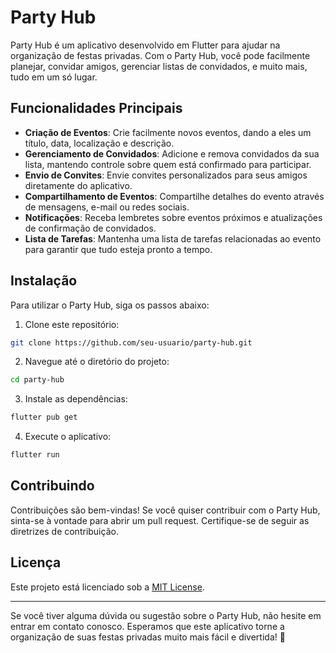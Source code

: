 # Party Hub

Party Hub é um aplicativo desenvolvido em Flutter para ajudar na organização de festas privadas. Com o Party Hub, você pode facilmente planejar, convidar amigos, gerenciar listas de convidados, e muito mais, tudo em um só lugar.

## Funcionalidades Principais

- **Criação de Eventos**: Crie facilmente novos eventos, dando a eles um título, data, localização e descrição.
- **Gerenciamento de Convidados**: Adicione e remova convidados da sua lista, mantendo controle sobre quem está confirmado para participar.
- **Envio de Convites**: Envie convites personalizados para seus amigos diretamente do aplicativo.
- **Compartilhamento de Eventos**: Compartilhe detalhes do evento através de mensagens, e-mail ou redes sociais.
- **Notificações**: Receba lembretes sobre eventos próximos e atualizações de confirmação de convidados.
- **Lista de Tarefas**: Mantenha uma lista de tarefas relacionadas ao evento para garantir que tudo esteja pronto a tempo.

## Instalação

Para utilizar o Party Hub, siga os passos abaixo:

1. Clone este repositório:

```bash
git clone https://github.com/seu-usuario/party-hub.git
```

2. Navegue até o diretório do projeto:

```bash
cd party-hub
```

3. Instale as dependências:

```bash
flutter pub get
```

4. Execute o aplicativo:

```bash
flutter run
```

## Contribuindo

Contribuições são bem-vindas! Se você quiser contribuir com o Party Hub, sinta-se à vontade para abrir um pull request. Certifique-se de seguir as diretrizes de contribuição.

## Licença

Este projeto está licenciado sob a [MIT License](LICENSE).

---

Se você tiver alguma dúvida ou sugestão sobre o Party Hub, não hesite em entrar em contato conosco. Esperamos que este aplicativo torne a organização de suas festas privadas muito mais fácil e divertida! 🎉

